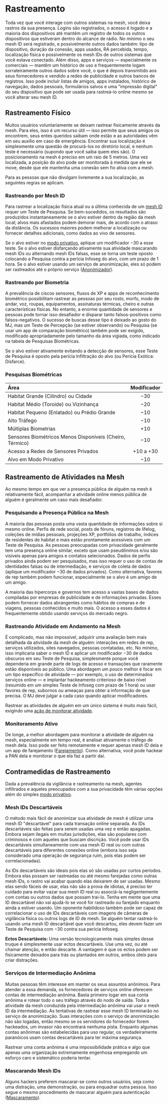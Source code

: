 # Rastreamento

Toda vez que você interage com outros sistemas na mesh, você deixa rastros da sua presença. Logins são registrados, o acesso é logado e a maioria dos dispositivos até mantém um registro de todos os outros dispositivos que estiveram dentro do alcance de rádio. No mínimo o seu mesh ID será registrado, e possivelmente outros dados também: tipo de dispositivo, duração da conexão, apps usados, RA percebida, tempo, localização física e possivelmente os mesh IDs de outros sistemas que você estava conectado. Além disso, apps e serviços — especialmente os comerciais — mantêm um histórico de uso e frequentemente logam sorrateiramente outros dados sobre você, o que é depois transmitido aos seus fornecedores e vendido a redes de publicidade e outros bancos de registros. Isso pode incluir listas de amigos, apps instalados, histórico de navegação, dados pessoais, formulários salvos e uma "impressão digital" do seu dispositivo que pode ser usada para rastreá-lo online mesmo se você alterar seu mesh ID.

## Rastreamento Físico

Muitos usuários voluntariamente se deixam rastrear fisicamente através da mesh. Para eles, isso é um recurso útil — isso permite que seus amigos os encontrem, seus entes queridos saibam onde estão e as autoridades vêm em seu auxílio em caso de emergência. Encontrar sua localização é simplesmente uma questão de procurá-los no diretório local, e nenhum teste é necessário (supondo que você saiba quem eles são). O posicionamento na mesh é preciso em um raio de 5 metros. Uma vez localizada, a posição do alvo pode ser monitorada à medida que ele se move, desde que ele mantenha uma conexão sem fio ativa com a mesh.

Para as pessoas que não divulgam livremente a sua localização, as seguintes regras se aplicam.

### Rastreando por Mesh ID

Para rastrear a localização física atual ou a última conhecida de um [mesh ID](../13/05-authentication-and-encryption.md#mesh-id) requer um Teste de Pesquisa. Se bem-sucedidos, os resultados são produzidos instantaneamente se o alvo estiver dentro da região da mesh local; alvos mais afastados podem demorar mais, de acordo com o atraso da distância. Os sucessos maiores podem melhorar a localização ou fornecer detalhes adicionais, como dados ao vivo de sensores.

Se o alvo estiver no [modo privativo](../13/01-everyware.md#privacy-mode), aplique um modificador −30 a esse teste. Se o alvo estiver disfarçando ativamente sua atividade mascarando mesh IDs ou alternando mesh IDs falsas, esse se torna um teste oposto colocando a Pesquisa contra a perícia Infoseg do alvo, com um prazo de 1 hora. Se o alvo estiver usando um serviço de anonimização, eles só podem ser rastreados até o próprio serviço ([Anonimizador](../16/04-services.md#mesh-services)).

### Rastreando por Biometria

A prevalência de ciscos sensores, fluxos de XP e apps de reconhecimento biométrico possibilitam rastrear as pessoas por seu rosto, morfo, modo de andar, voz, roupas, equipamentos, assinaturas térmicas, cheiro e outras características físicas. No entanto, a enorme quantidade de sensores e pessoas pode tornar isso desafiador e disparar tanto falsos-positivos como falsos-negativos. O sucesso de buscas desse tipo é deixado ao gosto do MJ, mas um Teste de Percepção (se estiver observando) ou Pesquisa (se usar um app de comparação biométrico) também pode ser exigido, modificado apropriadamente pelo tamanho da área vigiada, como indicado na tabela de Pesquisas Biométricas.

Se o alvo estiver ativamente evitando a detecção de sensores, esse Teste de Pesquisa é oposto pela perícia Infiltração do alvo (ou Perícia Exótica: Disfarce).

<!-- CLEANED blockquote class="table" -->

### Pesquisas Biométricas

| Área                                                     | Modificador |
|:-------------------------------------------------------- |:-----------:|
| Habitat Grande (Cilindro) ou Cidade                      |     −30     |
| Habitat Médio (Toroide) ou Vizinhança                    |     −20     |
| Habitat Pequeno (Enlatado) ou Prédio Grande              |     −10     |
| Alto Tráfego                                             |     −10     |
| Múltiplas Biometrias                                     |     +10     |
| Sensores Biométricos Menos Disponíveis (Cheiro, Térmico) |     −10     |
| Acesso a Redes de Sensores Privados                      |  +10 a +30  |
| Alvo em Modo Privativo                                   |     −10     |

<!-- CLEANED /blockquote -->

## Rastreamento de Atividades na Mesh

Ao mesmo tempo em que ver a presença pública de alguém na mesh é relativamente fácil, acompanhar a atividade online menos pública de alguém é geralmente um caso mais desafiador.

### Pesquisando a Presença Pública na Mesh

A maioria das pessoas posta uma vasta quantidade de informações sobre si mesmo online. Perfis de rede social, posts de fóruns, registros de lifelog, coleções de mídias pessoais, projeções XP, portfólios de trabalho, índices de residentes de habitat e mais estão prontamente acessíveis com um Teste de Pesquisa. As pessoas preocupadas com privacidade geralmente tem uma presença online similar, exceto que usam pseudônimos e/ou são visíveis apenas para amigos e contatos selecionados. Dados de perfis privados ainda podem ser pesquisados, mas isso requer o uso de contas de identidades falsas ou de intermediação, e serviços de coleta de dados (aplique um modificador −30 de dados privados). Como alternativa, favores de rep também podem funcionar, especialmente se o alvo é um amigo de um amigo.

A maioria das hipercorps e governos tem acesso a vastas bases de dados compiladas por empresas de publicidade e de informações privadas. Esses podem fornecer dados abrangentes como hábitos de compras e de viagens, pessoas conhecidos e muito mais. O acesso a esses dados é frequentemente obtido usando serviços do mercado negro.

### Rastreando Atividade em Andamento na Mesh

É complicado, mas não impossível, adquirir uma avaliação bem mais detalhada da atividade da mesh de alguém: interações em redes de rep, serviços utilizados, sites navegados, pessoas contatadas, etc. No mínimo, isso implicaria saber o mesh ID e aplicar um modificador −30 de dados obscuros em seu Teste de Pesquisa, simplesmente porque você dependeria em grande parte de logs de acesso e transações que raramente estão disponíveis ao público. Uma abordagem um pouco melhor é focar em um tipo específico de atividade — por exemplo, o uso de determinados serviços online — e implantar hackeamento criterioso de baixo nível (resumido em um simples Teste de Infoseg com prazo de 1 hora) ou usar favores de rep, subornos ou ameaças para obter a informação de que precisa. O MJ deve julgar a cada caso quando aplicar modificadores.

Rastrear as atividades de alguém em um único sistema é muito mais fácil, exigindo uma [ação de monitorar atividade](../13/06-mesh-actions.md#security-actions).

### Monitoramento Ativo

De longe, a melhor abordagem para monitorar a atividade de alguém na mesh, especialmente em tempo real, é analisar ativamente o tráfego de mesh dela. Isso pode ser feito remotamente e requer apenas mesh ID dela e um app de farejamento ([Farejamento](../13/04-devices-apps-and-links.md#sniffing)). Como alternativa, você pode hackear a PAN dela e monitorar o que ela faz a partir daí.

## Contramedidas de Rastreamento

Dada a prevalência da vigilância e rastreamento na mesh, agentes infiltrados e aqueles preocupados com a sua privacidade têm várias opções além do simples [modo privativo](../13/01-everyware.md#privacy-mode).

### Mesh IDs Descartáveis

O método mais fácil de anonimizar sua atividade de mesh é utilizar uma mesh ID "descartável" para cada transação online separada. As IDs descartáveis são feitas para serem usadas uma vez e então apagadas. Embora sejam ilegais em muitas jurisdições, elas são populares com criminosos e com aqueles que buscam discrição. Você pode usar IDs descartáveis simultaneamente com usa mesh ID real ou com outras descartáveis para diferentes conexões online (embora isso seja considerado uma operação de segurança ruim, pois elas podem ser correlacionadas).

As IDs descartáveis são ideais pois elas só são usadas por curtos períodos. Embora elas possam ser rastreadas ou até mesmo farejadas como outras mesh IDs, o rastro vai acabar quando elas deixarem de ser usadas. Mesmo elas sendo fáceis de usar, elas não são a prova de idiotas, é preciso ter cuidado para evitar vazar sua mesh ID real ou associá-la negligentemente com contas ou outros dados que possam trai-lo. Tenha em mente que uma ID descartável não vai ajudá-lo se você for rastreado ou farejado enquanto ainda a estiver usando. Um oponente habilidoso também pode ser capaz de correlacionar o uso de IDs descartáveis com imagens de câmeras de vigilância física ou outros logs de ID de mesh. Se alguém tentar rastreá-lo usando uma mesh ID descartável que você descartou, eles devem fazer um Teste de Pesquisa com −30 contra sua perícia Infoseg.

**Ectos Descartáveis:** Uma versão tecnologicamente mais simples desse truque é simplesmente usar ectos descartáveis. Use uma vez, ou até chamar atenção, e então descarte. A vantagem é que os ectos podem ser fisicamente deixados para trás ou plantados em outros, ambos úteis para criar distrações.

### Serviços de Intermediação Anônima

Muitas pessoas têm interesse em manter os seus assuntos anônimos. Para atender a essa demanda, os fornecedores de serviços online oferecem contas de intermediação anônima. Basta primeiro logar em sua conta anônima e rotear todo o seu tráfego através do nodo de saída. Toda a atividade da mesh conduzida pela intermediação anônima vai usar o mesh ID da intermediação. As tentativas de rastrear esse mesh ID terminarão no serviço de anonimização. Suas interações com o serviço de anonimização não são logadas, então mesmo se os servidores do fornecedor forem hackeados, um invasor não encontrará nenhuma pista. Enquanto algumas contas anônimas são estabelecidas para uso regular, os verdadeiramente paranóicos usam contas descartáveis para ter máxima segurança.

Rastrear uma conta anônima é uma impossibilidade prática e algo que apenas uma organização extremamente engenhosa empregando um esforço caro e sistemático poderia tentar.

### Mascarando Mesh IDs

Alguns hackers preferem mascarar-se como outros usuários, seja como uma distração, uma demonstração, ou para enquadrar outra pessoa. Isso segue o mesmo procedimento de mascarar alguém para autenticação ([Mascaramento](../13/05-authentication-and-encryption.md#spoofing)).
